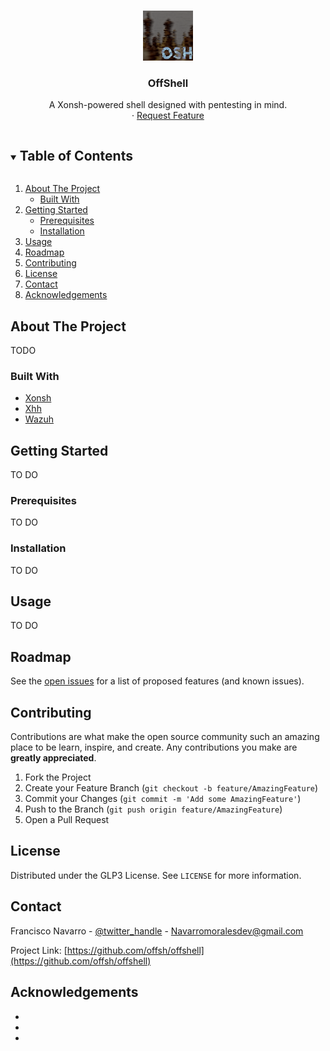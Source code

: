 <!-- PROJECT LOGO -->
<br />
<p align="center">
  <a href="https://github.com/offsh/offshell">
    <img src="images/logo.png" alt="Logo" width="80" height="80">
  </a>

  <h3 align="center">OffShell</h3>

  <p align="center">
    A Xonsh-powered shell designed with pentesting in mind.
    <br />
  <!--
    <a href="https://github.com/offsh/offshell"><strong>Explore the docs »</strong></a>
    <br />
    <br />
    <a href="https://github.com/offsh/offshell">View Demo</a>
    ·
    <a href="https://github.com/offsh/offshell/issues">Report Bug</a>
-->
    ·
    <a href="https://github.com/offsh/offshell/issues">Request Feature</a>
  </p>
</p>



<!-- TABLE OF CONTENTS -->
<details open="open">
  <summary><h2 style="display: inline-block">Table of Contents</h2></summary>
  <ol>
    <li>
      <a href="#about-the-project">About The Project</a>
      <ul>
        <li><a href="#built-with">Built With</a></li>
      </ul>
    </li>
    <li>
      <a href="#getting-started">Getting Started</a>
      <ul>
        <li><a href="#prerequisites">Prerequisites</a></li>
        <li><a href="#installation">Installation</a></li>
      </ul>
    </li>
    <li><a href="#usage">Usage</a></li>
    <li><a href="#roadmap">Roadmap</a></li>
    <li><a href="#contributing">Contributing</a></li>
    <li><a href="#license">License</a></li>
    <li><a href="#contact">Contact</a></li>
    <li><a href="#acknowledgements">Acknowledgements</a></li>
  </ol>
</details>



<!-- ABOUT THE PROJECT -->
## About The Project

TODO

### Built With

* [Xonsh](https://github.com/xonsh/xonsh)  
* [Xhh](https://github.com/xxh/xxh)
* [Wazuh](https://github.com/wazuh/wazuh)



<!-- GETTING STARTED -->
## Getting Started

TO DO


### Prerequisites

TO DO

### Installation

TO DO


<!-- USAGE EXAMPLES -->
## Usage

TO DO



<!-- ROADMAP -->
## Roadmap

See the [open issues](https://github.com/offsh/offshell/issues) for a list of proposed features (and known issues).



<!-- CONTRIBUTING -->
## Contributing

Contributions are what make the open source community such an amazing place to be learn, inspire, and create. Any contributions you make are **greatly appreciated**.

1. Fork the Project
2. Create your Feature Branch (`git checkout -b feature/AmazingFeature`)
3. Commit your Changes (`git commit -m 'Add some AmazingFeature'`)
4. Push to the Branch (`git push origin feature/AmazingFeature`)
5. Open a Pull Request



<!-- LICENSE -->
## License

Distributed under the GLP3 License. See `LICENSE` for more information.



<!-- CONTACT -->
## Contact

Francisco Navarro - [@twitter_handle](https://twitter.com/fnm121grg) - Navarromoralesdev@gmail.com

Project Link: [https://github.com/offsh/offshell](https://github.com/offsh/offshell)



<!-- ACKNOWLEDGEMENTS -->
## Acknowledgements

* []()
* []()
* []()




